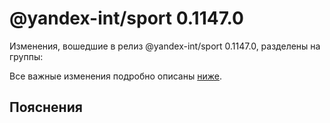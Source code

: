 # @yandex-int/sport 0.1147.0

<!-- ЧЕЛОВЕЧЕСКОЕ ВСТУПЛЕНИЕ -->

Изменения, вошедшие в релиз @yandex-int/sport 0.1147.0, разделены на группы:

Все важные изменения подробно описаны [ниже](#Пояснения).

## Пояснения

